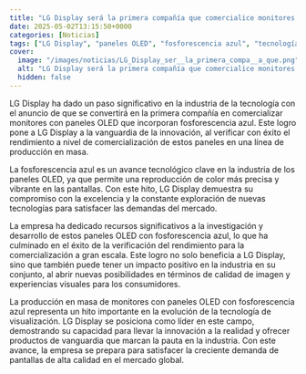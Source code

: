 ```yaml
---
title: "LG Display será la primera compañía que comercialice monitores con paneles OLED con fosforescencia azul"
date: 2025-05-02T13:15:50+0000
categories: [Noticias]
tags: ["LG Display", "paneles OLED", "fosforescencia azul", "tecnología", "innovación", "monitores", "calidad de imagen."]
cover:
  image: "/images/noticias/LG_Display_ser__la_primera_compa__a_que.png"
  alt: "LG Display será la primera compañía que comercialice monitores con paneles OLED con fosforescencia azul"
  hidden: false
---
```


LG Display ha dado un paso significativo en la industria de la tecnología con el anuncio de que se convertirá en la primera compañía en comercializar monitores con paneles OLED que incorporan fosforescencia azul. Este logro pone a LG Display a la vanguardia de la innovación, al verificar con éxito el rendimiento a nivel de comercialización de estos paneles en una línea de producción en masa.

La fosforescencia azul es un avance tecnológico clave en la industria de los paneles OLED, ya que permite una reproducción de color más precisa y vibrante en las pantallas. Con este hito, LG Display demuestra su compromiso con la excelencia y la constante exploración de nuevas tecnologías para satisfacer las demandas del mercado.

La empresa ha dedicado recursos significativos a la investigación y desarrollo de estos paneles OLED con fosforescencia azul, lo que ha culminado en el éxito de la verificación del rendimiento para la comercialización a gran escala. Este logro no solo beneficia a LG Display, sino que también puede tener un impacto positivo en la industria en su conjunto, al abrir nuevas posibilidades en términos de calidad de imagen y experiencias visuales para los consumidores.

La producción en masa de monitores con paneles OLED con fosforescencia azul representa un hito importante en la evolución de la tecnología de visualización. LG Display se posiciona como líder en este campo, demostrando su capacidad para llevar la innovación a la realidad y ofrecer productos de vanguardia que marcan la pauta en la industria. Con este avance, la empresa se prepara para satisfacer la creciente demanda de pantallas de alta calidad en el mercado global.
